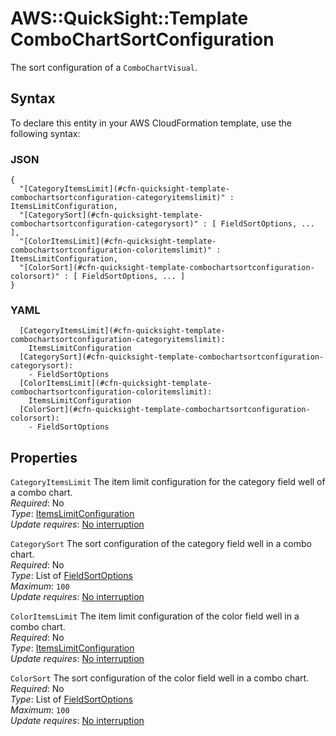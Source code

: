 # AWS::QuickSight::Template ComboChartSortConfiguration<a name="aws-properties-quicksight-template-combochartsortconfiguration"></a>

The sort configuration of a `ComboChartVisual`\.

## Syntax<a name="aws-properties-quicksight-template-combochartsortconfiguration-syntax"></a>

To declare this entity in your AWS CloudFormation template, use the following syntax:

### JSON<a name="aws-properties-quicksight-template-combochartsortconfiguration-syntax.json"></a>

```
{
  "[CategoryItemsLimit](#cfn-quicksight-template-combochartsortconfiguration-categoryitemslimit)" : ItemsLimitConfiguration,
  "[CategorySort](#cfn-quicksight-template-combochartsortconfiguration-categorysort)" : [ FieldSortOptions, ... ],
  "[ColorItemsLimit](#cfn-quicksight-template-combochartsortconfiguration-coloritemslimit)" : ItemsLimitConfiguration,
  "[ColorSort](#cfn-quicksight-template-combochartsortconfiguration-colorsort)" : [ FieldSortOptions, ... ]
}
```

### YAML<a name="aws-properties-quicksight-template-combochartsortconfiguration-syntax.yaml"></a>

```
  [CategoryItemsLimit](#cfn-quicksight-template-combochartsortconfiguration-categoryitemslimit): 
    ItemsLimitConfiguration
  [CategorySort](#cfn-quicksight-template-combochartsortconfiguration-categorysort): 
    - FieldSortOptions
  [ColorItemsLimit](#cfn-quicksight-template-combochartsortconfiguration-coloritemslimit): 
    ItemsLimitConfiguration
  [ColorSort](#cfn-quicksight-template-combochartsortconfiguration-colorsort): 
    - FieldSortOptions
```

## Properties<a name="aws-properties-quicksight-template-combochartsortconfiguration-properties"></a>

`CategoryItemsLimit`  <a name="cfn-quicksight-template-combochartsortconfiguration-categoryitemslimit"></a>
The item limit configuration for the category field well of a combo chart\.  
*Required*: No  
*Type*: [ItemsLimitConfiguration](aws-properties-quicksight-template-itemslimitconfiguration.md)  
*Update requires*: [No interruption](https://docs.aws.amazon.com/AWSCloudFormation/latest/UserGuide/using-cfn-updating-stacks-update-behaviors.html#update-no-interrupt)

`CategorySort`  <a name="cfn-quicksight-template-combochartsortconfiguration-categorysort"></a>
The sort configuration of the category field well in a combo chart\.  
*Required*: No  
*Type*: List of [FieldSortOptions](aws-properties-quicksight-template-fieldsortoptions.md)  
*Maximum*: `100`  
*Update requires*: [No interruption](https://docs.aws.amazon.com/AWSCloudFormation/latest/UserGuide/using-cfn-updating-stacks-update-behaviors.html#update-no-interrupt)

`ColorItemsLimit`  <a name="cfn-quicksight-template-combochartsortconfiguration-coloritemslimit"></a>
The item limit configuration of the color field well in a combo chart\.  
*Required*: No  
*Type*: [ItemsLimitConfiguration](aws-properties-quicksight-template-itemslimitconfiguration.md)  
*Update requires*: [No interruption](https://docs.aws.amazon.com/AWSCloudFormation/latest/UserGuide/using-cfn-updating-stacks-update-behaviors.html#update-no-interrupt)

`ColorSort`  <a name="cfn-quicksight-template-combochartsortconfiguration-colorsort"></a>
The sort configuration of the color field well in a combo chart\.  
*Required*: No  
*Type*: List of [FieldSortOptions](aws-properties-quicksight-template-fieldsortoptions.md)  
*Maximum*: `100`  
*Update requires*: [No interruption](https://docs.aws.amazon.com/AWSCloudFormation/latest/UserGuide/using-cfn-updating-stacks-update-behaviors.html#update-no-interrupt)